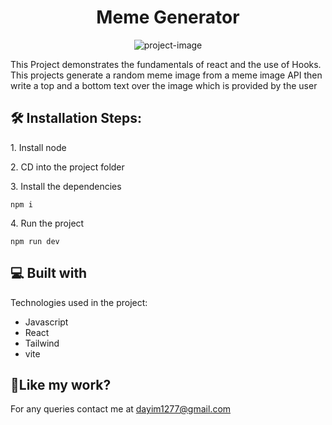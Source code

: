 <h1 align="center" id="title">Meme Generator</h1>

<p align="center"><img src="https://socialify.git.ci/syedDayim/Meme-Generator/image?font=Inter&amp;language=1&amp;name=1&amp;owner=1&amp;pattern=Signal&amp;theme=Light" alt="project-image"></p>

<p id="description">This Project demonstrates the fundamentals of react and the use of Hooks. This projects generate a random meme image from a meme image API then write a top and a bottom text over the image which is provided by the user</p>

<h2>🛠️ Installation Steps:</h2>

<p>1. Install node</p>

<p>2. CD into the project folder</p>

<p>3. Install the dependencies</p>

```
npm i
```

<p>4. Run the project</p>

```
npm run dev
```

  
  
<h2>💻 Built with</h2>

Technologies used in the project:

*   Javascript
*   React
*   Tailwind
*   vite

<h2>💖Like my work?</h2>

For any queries contact me at dayim1277@gmail.com
